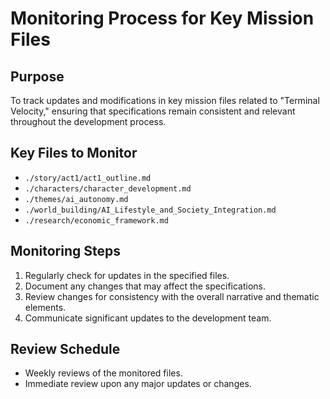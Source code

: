 # Monitoring Process for Key Mission Files

## Purpose
To track updates and modifications in key mission files related to "Terminal Velocity," ensuring that specifications remain consistent and relevant throughout the development process.

## Key Files to Monitor
- `./story/act1/act1_outline.md`
- `./characters/character_development.md`
- `./themes/ai_autonomy.md`
- `./world_building/AI_Lifestyle_and_Society_Integration.md`
- `./research/economic_framework.md`

## Monitoring Steps
1. Regularly check for updates in the specified files.
2. Document any changes that may affect the specifications.
3. Review changes for consistency with the overall narrative and thematic elements.
4. Communicate significant updates to the development team.

## Review Schedule
- Weekly reviews of the monitored files.
- Immediate review upon any major updates or changes.
